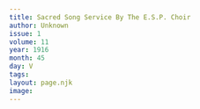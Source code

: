 ```yaml
---
title: Sacred Song Service By The E.S.P. Choir
author: Unknown
issue: 1
volume: 11
year: 1916
month: 45
day: V
tags:
layout: page.njk
image:
---
```


